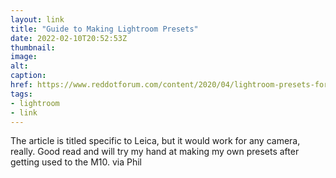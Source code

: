 ```yaml
---
layout: link
title: "Guide to Making Lightroom Presets"
date: 2022-02-10T20:52:53Z
thumbnail:
image:
alt:
caption:
href: https://www.reddotforum.com/content/2020/04/lightroom-presets-for-leica-cameras/
tags:
- lightroom
- link
---
```


The article is titled specific to Leica, but it would work for any camera, really. Good read and will try my hand at making my own presets after getting used to the M10. via Phil
